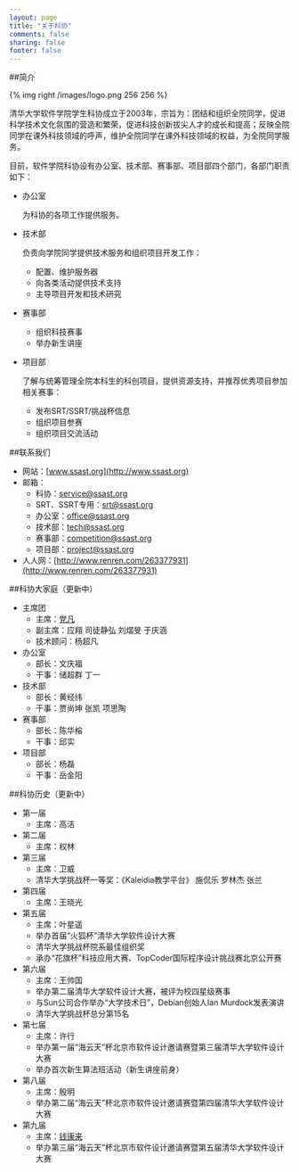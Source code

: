```yaml
---
layout: page
title: "关于科协"
comments: false
sharing: false
footer: false
---
```

##简介

{% img right /images/logo.png 256 256 %}

清华大学软件学院学生科协成立于2003年，宗旨为：团结和组织全院同学，促进科学技术文化氛围的营造和繁荣，促进科技创新拔尖人才的成长和提高；反映全院同学在课外科技领域的呼声，维护全院同学在课外科技领域的权益，为全院同学服务。

目前，软件学院科协设有办公室、技术部、赛事部、项目部四个部门，各部门职责如下：

* 办公室

  为科协的各项工作提供服务。
  
* 技术部

  负责向学院同学提供技术服务和组织项目开发工作：
  * 配置、维护服务器
  * 向各类活动提供技术支持
  * 主导项目开发和技术研究
  
* 赛事部

  * 组织科技赛事
  * 举办新生讲座

* 项目部

  了解与统筹管理全院本科生的科创项目，提供资源支持，并推荐优秀项目参加相关赛事：
  * 发布SRT/SSRT/挑战杯信息
  * 组织项目参赛
  * 组织项目交流活动

##联系我们
* 网站：[www.ssast.org](http://www.ssast.org)
* 邮箱：
  * 科协：[service@ssast.org](mailto:service@ssast.org)
  * SRT、SSRT专用：[srt@ssast.org](mailto:srt@ssast.org)
  * 办公室：[office@ssast.org](mailto:office@ssast.org)
  * 技术部：[tech@ssast.org](mailto:tech@ssast.org)
  * 赛事部：[competition@ssast.org](mailto:competition@ssast.org)
  * 项目部：[project@ssast.org](mailto:project@ssast.org)
* 人人网：[http://www.renren.com/263377931](http://www.renren.com/263377931)

##科协大家庭（更新中）
* 主席团
  * 主席：[党凡](http://dangfan.me)
  * 副主席：应翔 司徒静弘 刘熠旻 于庆涵
  * 技术顾问：杨超凡
* 办公室
  * 部长：文庆福
  * 干事：储超群 丁一
* 技术部
  * 部长：黄经纬
  * 干事：贾尚坤 张凯 项思陶
* 赛事部
  * 部长：陈华榕
  * 干事：邱实
* 项目部
  * 部长：杨磊
  * 干事：岳金阳

##科协历史（更新中）
* 第一届
  * 主席：高洁
* 第二届
  * 主席：权林
* 第三届
  * 主席：卫威
  * 清华大学挑战杯一等奖：《Kaleidia教学平台》 施侃乐 罗林杰 张兰
* 第四届
  * 主席：王晓光
* 第五届
  * 主席：叶星遥
  * 举办首届“火狐杯”清华大学软件设计大赛
  * 清华大学挑战杯院系最佳组织奖
  * 承办“花旗杯”科技应用大赛、TopCoder国际程序设计挑战赛北京公开赛
* 第六届
  * 主席：王帅国
  * 举办第二届清华大学软件设计大赛，被评为校四星级赛事
  * 与Sun公司合作举办“大学技术日”，Debian创始人Ian Murdock发表演讲
  * 清华大学挑战杯总分第15名
* 第七届
  * 主席：许行
  * 举办第一届“海云天”杯北京市软件设计邀请赛暨第三届清华大学软件设计大赛
  * 举办首次新生算法班活动（新生讲座前身）
* 第八届
  * 主席：殷明
  * 举办第二届“海云天”杯北京市软件设计邀请赛暨第四届清华大学软件设计大赛
* 第九届
  * 主席：[钱康来](http://qiankanglai.me)
  * 举办第三届“海云天”杯北京市软件设计邀请赛暨第五届清华大学软件设计大赛